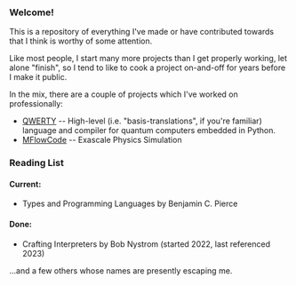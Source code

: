 ### Welcome!

This is a repository of everything I've made or have contributed towards that I think is worthy of some attention.

Like most people, I start many more projects than I get properly working, let alone "finish", so I tend to like to cook a project on-and-off for years before I make it public.

In the mix, there are a couple of projects which I've worked on professionally:
* [QWERTY](https://github.com/gt-tinker/qwerty) -- High-level (i.e. "basis-translations", if you're familiar) language and compiler for quantum computers embedded in Python.
* [MFlowCode](https://github.com/MFlowCode/MFC) -- Exascale Physics Simulation

### Reading List

#### Current:
* Types and Programming Languages by Benjamin C. Pierce

#### Done:
* Crafting Interpreters by Bob Nystrom (started 2022, last referenced 2023)

...and a few others whose names are presently escaping me.
